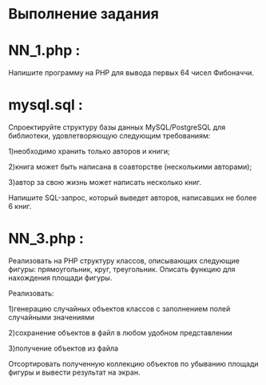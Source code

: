 # Выполнение задания 
# NN_1.php : 
Напишите программу на PHP для вывода первых 64 чисел Фибоначчи.

# mysql.sql : 
Спроектируйте структуру базы данных MySQL/PostgreSQL для библиотеки, удовлетворяющую следующим требованиям:

1)необходимо хранить только авторов и книги;

2)книга может быть написана в соавторстве (несколькими авторами);

3)автор за свою жизнь может написать несколько книг.

Напишите SQL-запрос, который выведет авторов, написавших не более 6 книг.

# NN_3.php : 
Реализовать на PHP структуру классов, описывающих следующие фигуры: прямоугольник, круг, треугольник. Описать функцию для нахождения площади фигуры.

Реализовать:

1)генерацию случайных объектов классов с заполнением полей случайными значениями

2)сохранение объектов в файл в любом удобном представлении

3)получение объектов из файла

Отсортировать полученную коллекцию объектов по убыванию площади фигуры и вывести результат на экран.
